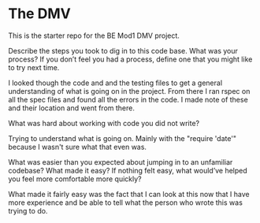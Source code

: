 # The DMV

This is the starter repo for the BE Mod1 DMV project.

Describe the steps you took to dig in to this code base. What was your process? If you don’t feel you had a process, define one that you might like to try next time.

I looked though the code and and the testing files to get a general understanding of what is going on in the project. From there I ran rspec on all the spec files and found all the errors in the code. I made note of these and their location and went from there.

What was hard about working with code you did not write?

Trying to understand what is going on. Mainly with the "require 'date'" because I wasn't sure what that even was.

What was easier than you expected about jumping in to an unfamiliar codebase? What made it easy? If nothing felt easy, what would’ve helped you feel more comfortable more quickly?

What made it fairly easy was the fact that I can look at this now that I have more experience and be able to tell what the person who wrote this was trying to do.